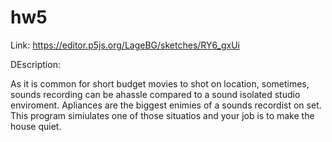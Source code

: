 # hw5

Link: https://editor.p5js.org/LageBG/sketches/RY6_gxUi

DEscription:

As it is common for short budget movies to shot on location, sometimes, sounds recording can be ahassle compared to a sound isolated studio enviroment. Apliances are the biggest enimies of a sounds recordist on set. This program simiulates one of those situatios and your job is to make the house quiet. 
